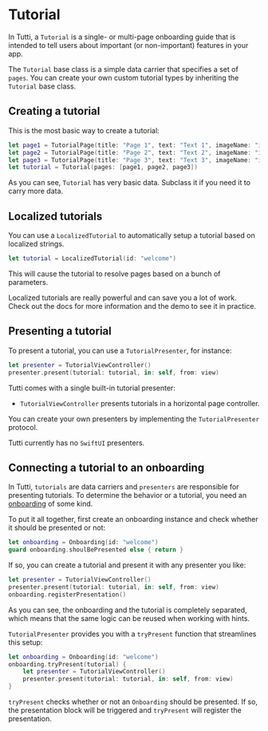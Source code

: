 # Tutorial

In Tutti, a `Tutorial` is a single- or multi-page onboarding guide that is intended to tell users about important (or non-important) features in your app.

The `Tutorial` base class is a simple data carrier that specifies a set of `pages`. You can create your own custom tutorial types by inheriting the `Tutorial` base class.


## Creating a tutorial

This is the most basic way to create a tutorial:

```swift
let page1 = TutorialPage(title: "Page 1", text: "Text 1", imageName: "image1")
let page2 = TutorialPage(title: "Page 2", text: "Text 2", imageName: "image2")
let page3 = TutorialPage(title: "Page 3", text: "Text 3", imageName: "image3")
let tutorial = Tutorial(pages: [page1, page2, page3])
```

As you can see, `Tutorial` has very basic data. Subclass it if you need it to carry more data.


## Localized tutorials

You can use a `LocalizedTutorial` to automatically setup a tutorial based on localized strings.

```swift
let tutorial = LocalizedTutorial(id: "welcome")
```

This will cause the tutorial to resolve pages based on a bunch of parameters.

Localized tutorials are really powerful and can save you a lot of work. Check out the docs for more information and the demo to see it in practice.


## Presenting a tutorial

To present a tutorial, you can use a `TutorialPresenter`, for instance:

```swift
let presenter = TutorialViewController()
presenter.present(tutorial: tutorial, in: self, from: view)
```

Tutti comes with a single built-in tutorial presenter:

* `TutorialViewController` presents tutorials in a horizontal page controller.

You can create your own presenters by implementing the `TutorialPresenter` protocol.

Tutti currently has no `SwiftUI` presenters.


## Connecting a tutorial to an onboarding

In Tutti, `tutorials` are data carriers and `presenters` are responsible for presenting tutorials. To determine the behavior or a tutorial, you need an [onboarding][Onboarding] of some kind.

To put it all together, first create an onboarding instance and check whether it should be presented or not:

```swift
let onboarding = Onboarding(id: "welcome")
guard onboarding.shoulBePresented else { return }
```

If so, you can create a tutorial and present it with any presenter you like:

```swift
let presenter = TutorialViewController()
presenter.present(tutorial: tutorial, in: self, from: view)
onboarding.registerPresentation()
```

As you can see, the onboarding and the tutorial is completely separated, which means that the same logic can be reused when working with hints.

`TutorialPresenter` provides you with a `tryPresent` function that streamlines this setup:

```swift
let onboarding = Onboarding(id: "welcome")
onboarding.tryPresent(tutorial) {
    let presenter = TutorialViewController()
    presenter.present(tutorial: tutorial, in: self, from: view)
}
```

`tryPresent` checks whether or not an `Onboarding` should be presented. If so, the presentation block will be triggered and `tryPresent` will register the presentation.


[Onboarding]: https://github.com/danielsaidi/Tutti/blob/master/Readmes/Onboarding.md
